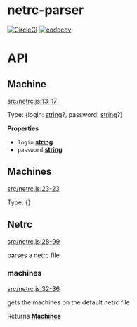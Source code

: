 # netrc-parser

[![CircleCI](https://circleci.com/gh/dickeyxxx/node-netrc-parser.svg?style=svg)](https://circleci.com/gh/dickeyxxx/node-netrc-parser)
[![codecov](https://codecov.io/gh/dickeyxxx/node-netrc-parser/branch/master/graph/badge.svg)](https://codecov.io/gh/dickeyxxx/node-netrc-parser)

# API

<!-- Generated by documentation.js. Update this documentation by updating the source code. -->

## Machine

[src/netrc.js:13-17](https://github.com/dickeyxxx/node-netrc-parser/blob/77e71fd75fe9c5c47305ddb5fc7c22a6904f703b/src/netrc.js#L13-L17 "Source code on GitHub")

Type: {login: [string](https://developer.mozilla.org/en-US/docs/Web/JavaScript/Reference/Global_Objects/String)?, password: [string](https://developer.mozilla.org/en-US/docs/Web/JavaScript/Reference/Global_Objects/String)?}

**Properties**

-   `login` **[string](https://developer.mozilla.org/en-US/docs/Web/JavaScript/Reference/Global_Objects/String)** 
-   `password` **[string](https://developer.mozilla.org/en-US/docs/Web/JavaScript/Reference/Global_Objects/String)** 

## Machines

[src/netrc.js:23-23](https://github.com/dickeyxxx/node-netrc-parser/blob/77e71fd75fe9c5c47305ddb5fc7c22a6904f703b/src/netrc.js#L23-L23 "Source code on GitHub")

Type: {}

## Netrc

[src/netrc.js:28-99](https://github.com/dickeyxxx/node-netrc-parser/blob/77e71fd75fe9c5c47305ddb5fc7c22a6904f703b/src/netrc.js#L28-L99 "Source code on GitHub")

parses a netrc file

### machines

[src/netrc.js:32-36](https://github.com/dickeyxxx/node-netrc-parser/blob/77e71fd75fe9c5c47305ddb5fc7c22a6904f703b/src/netrc.js#L32-L36 "Source code on GitHub")

gets the machines on the default netrc file

Returns **[Machines](#machines)** 
